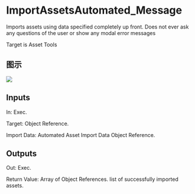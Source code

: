 # ImportAssetsAutomated_Message

Imports assets using data specified completely up front. Does not ever ask any questions of the user or show any modal error messages

Target is Asset Tools

## 图示

![]($-20221218-18480395.png)

## Inputs

In: Exec.

Target: Object Reference.

Import Data: Automated Asset Import Data Object Reference.  

## Outputs

Out: Exec.

Return Value: Array of Object References. list of successfully imported assets.

